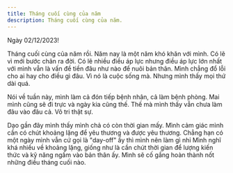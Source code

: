 ```yaml
---
title: Tháng cuối cùng của năm
description: Tháng cuối cùng của năm.
---
```


Ngày 02/12/2023!

Tháng cuối cùng của năm rồi. Năm nay là một năm khó khăn với mình. Có lẽ vì mới bước chân ra đời. Có lẽ nhiều điều áp lực nhưng điều áp lực lớn nhất với mình vẫn là vấn đề tiền đâu như nào để nuôi bản thân. Mình chẳng đổ lỗi cho ai hay cho điều gì đâu. Vì nó là cuộc sống mà. Nhưng mình thấy mọi thứ dài quá.

Nói về tuần này, mình làm cả đón tiếp bệnh nhân, cả làm bệnh phòng. Mai mình cũng sẽ đi trực và ngày kia cũng thế. Thế mà mình thấy vẫn chưa làm đâu vào đâu cả. Vô tri thật sự.

Dạo gần đây mình thấy mình chả có còn thời gian mấy. Mình cảm giác mình cần có chút khoảng lặng để yêu thương và được yêu thương. Chẳng hạn có một ngày mình vẫn cứ gọi là "day-off" ấy thì mình nên làm gì nhỉ Mình nghĩ khá nhiều về khoảng lặng, giống như là cần chút thời gian để lượng kiến thức và kỹ năng ngấm vào bản thân ấy. Mình sẽ cố gắng hoàn thành nốt những điều tháng cuối nào.
